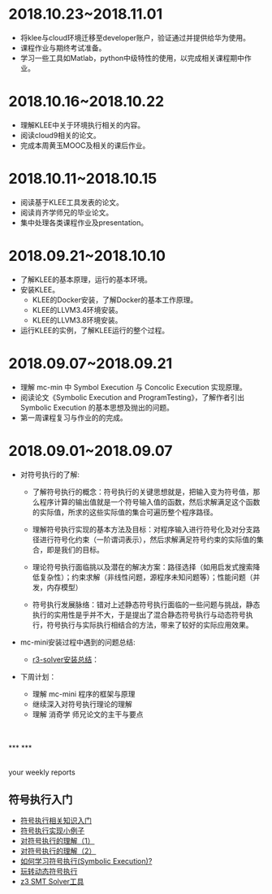 # 2018.10.23~2018.11.01

- 将klee与cloud环境迁移至developer账户，验证通过并提供给华为使用。
- 课程作业与期终考试准备。
- 学习一些工具如Matlab，python中级特性的使用，以完成相关课程期中作业。


# 2018.10.16~2018.10.22

- 理解KLEE中关于环境执行相关的内容。
- 阅读cloud9相关的论文。
- 完成本周黄玉MOOC及相关的课后作业。

# 2018.10.11~2018.10.15

- 阅读基于KLEE工具发表的论文。
- 阅读肖齐学师兄的毕业论文。
- 集中处理各类课程作业及presentation。


# 2018.09.21~2018.10.10

- 了解KLEE的基本原理，运行的基本环境。
- 安装KLEE。
	- KLEE的Docker安装，了解Docker的基本工作原理。
	- KLEE的LLVM3.4环境安装。
	- KLEE的LLVM3.8环境安装。
- 运行KLEE的实例，了解KLEE运行的整个过程。


# 2018.09.07~2018.09.21

- 理解 mc-min 中 Symbol Execution 与 Concolic Execution 实现原理。
- 阅读论文《Symbolic Execution and ProgramTesting》，了解作者引出 Symbolic Execution 的基本思想及抛出的问题。
- 第一周课程复习与作业的的完成。

# 2018.09.01~2018.09.07

- 对符号执行的了解:

	- 了解符号执行的概念：符号执行的关键思想就是，把输入变为符号值，那么程序计算的输出值就是一个符号输入值的函数，然后求解满足这个函数的实际值，所求的这些实际值的集合可遍历整个程序路径。
	
	- 理解符号执行实现的基本方法及目标：对程序输入进行符号化及对分支路径进行符号化约束（一阶谓词表示），然后求解满足符号约束的实际值的集合，即是我们的目标。
	- 理论符号执行面临挑以及潜在的解决方案：路径选择（如用启发式搜索降低复杂性）；约束求解（非线性问题，源程序未知问题等）；性能问题（并发，内存模型）
	- 符号执行发展脉络：错对上述静态符号执行面临的一些问题与挑战，静态执行的实用性是乎并不大，于是提出了混合静态符号执行与动态符号执行，符号执行与实际执行相结合的方法，带来了较好的实际应用效果。

- mc-mini安装过程中遇到的问题总结:

	- [r3-solver安装总结](https://github.com/chaowe/research-analysis/wiki/mc-mini-安装配置与遇到的问题总结)：


- 下周计划：

	- 理解 mc-mini 程序的框架与原理
	- 继续深入对符号执行理论的理解
	- 理解 消奇学 师兄论文的主干与要点

<br/> 
<br/> 
***
***
<br/> 
<br/> 

your weekly reports

## 符号执行入门
- [符号执行相关知识入门](https://zhuanlan.zhihu.com/p/26927127)
- [符号执行实现小例子](http://kqueue.org/blog/2015/05/26/mini-mc/)
- [对符号执行的理解（1）](https://zhuanlan.zhihu.com/p/42831910)
- [对符号执行的理解（2）](https://zhuanlan.zhihu.com/p/42906225)
- [如何学习符号执行(Symbolic Execution)?](https://www.zhihu.com/question/38727250)
- [玩转动态符号执行](https://zhuanlan.zhihu.com/p/37205188)
- [z3 SMT Solver工具](https://github.com/Z3Prover/z3)
